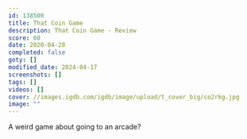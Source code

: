 ```yaml
---
id: 138500
title: That Coin Game
description: That Coin Game - Review
score: 60
date: 2020-04-28
completed: false
goty: []
modified_date: 2024-04-17
screenshots: []
tags: []
videos: []
cover: //images.igdb.com/igdb/image/upload/t_cover_big/co2rkg.jpg
image: ""
---
```

A weird game about going to an arcade?